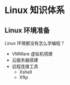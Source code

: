 # Linux 知识体系

## Linux 环境准备

Linux 环境都没有怎么学编程？

- VMWare 虚拟机搭建
- 云服务器搭建
- 远程连接工具
  - Xshell
  - Xftp
